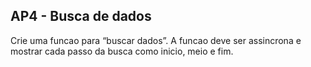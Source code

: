 ## AP4 - Busca de dados

Crie uma funcao para “buscar dados”. A funcao deve ser assincrona e mostrar cada passo da busca como inicio, meio e fim.